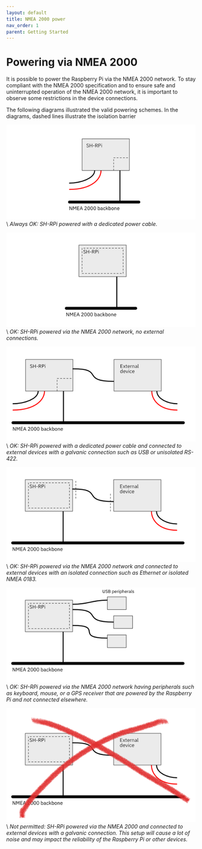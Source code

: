 ```yaml
---
layout: default
title: NMEA 2000 power
nav_order: 1
parent: Getting Started
---
```


# Powering via NMEA 2000

It is possible to power the Raspberry Pi via the NMEA 2000 network. To stay compliant with the NMEA 2000 specification and to ensure safe and uninterrupted operation of the NMEA 2000 network, it is important to observe some restrictions in the device connections.

The following diagrams illustrated the valid powering schemes.
In the diagrams, dashed lines illustrate the isolation barrier

![Powered externally](assets/Power-diagram-n2k-and-power.png "Powered externally")\\
*Always OK: SH-RPi powered with a dedicated power cable.*

![Powered via NMEA 2000 bus](assets/Power-diagram-pure-n2k.png "Powered via NMEA 2000 bus")\\
*OK: SH-RPi powered via the NMEA 2000 network, no external connections.*

![Powered externally, galvanic connections](assets/Power-diagram-unisolated-conx.png "Powered externally, galvanic connections")\\
*OK: SH-RPi powered with a dedicated power cable and connected to external devices with a galvanic connection such as USB or unisolated RS-422.*

![Powered via NMEA 2000 bus, isolated connections](assets/Power-diagram-isolated-conx.png "Powered via NMEA 2000 bus, isolated connections")\\
*OK: SH-RPi powered via the NMEA 2000 network and connected to external devices with an isolated connection such as Ethernet or isolated NMEA 0183.*

![Powered via NMEA 2000 bus, USB-powered peripherals](assets/Power-diagram-isolated-peripherals.png "Powered via NMEA 2000 bus, USB-powered peripherals")\\
*OK: SH-RPi powered via the NMEA 2000 network having peripherals such as keyboard, mouse, or a GPS receiver that are powered by the Raspberry Pi and not connected elsewhere.*

![Not permitted: powered via NMEA 2000 and galvanic connections](assets/Power-diagram-illegal.png "Not permitted: powered via NMEA 2000 and galvanic connections")\\
*Not permitted: SH-RPi powered via the NMEA 2000 and connected to external devices with a galvanic connection. This setup will cause a lot of noise and may impact the reliability of the Raspberry Pi or other devices.*
